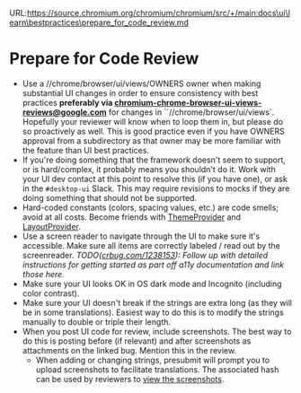 URL:https://source.chromium.org/chromium/chromium/src/+/main:docs\ui\learn\bestpractices\prepare_for_code_review.md
# Prepare for Code Review

* Use a //chrome/browser/ui/views/OWNERS owner when making substantial UI
  changes in order to ensure consistency with best practices **preferably via
  chromium-chrome-browser-ui-views-reviews@google.com** for changes in
  ``//chrome/browser/ui/views`. Hopefully your reviewer will know when to loop
  them in, but please do so proactively as well. This is good practice even if
  you have OWNERS approval from a subdirectory as that owner may be more
  familiar with the feature than UI best practices.
* If you're doing something that the framework doesn't seem to support, or is
  hard/complex, it probably means you shouldn't do it. Work with your UI dev
  contact at this point to resolve this (if you have one), or ask in the
  `#desktop-ui` Slack. This may require revisions to mocks if they are doing
  something that should not be supported.
* Hard-coded constants (colors, spacing values, etc.) are code smells; avoid at
  all costs. Become friends with
  [ThemeProvider](/ui/base/theme_provider.h) and
  [LayoutProvider](/ui/views/layout/layout_provider.h).
* Use a screen reader to navigate through the UI to make sure it's accessible.
  Make sure all items are correctly labeled / read out by the screenreader.
  *TODO([crbug.com/1238153](crbug.com/1238153)): Follow up with detailed
  instructions for getting started as part off a11y documentation and link those
  here.*
* Make sure your UI looks OK in OS dark mode and Incognito (including color
  contrast).
* Make sure your UI doesn't break if the strings are extra long (as they will be
  in some translations). Easiest way to do this is to modify the strings
  manually to double or triple their length.
* When you post UI code for review, include screenshots. The best way to do this
  is posting before (if relevant) and after screenshots as attachments on the
  linked bug. Mention this in the review.
  * When adding or changing strings, presubmit will prompt you to upload
    screenshots to facilitate translations. The associated hash can be used by
    reviewers to [view the screenshots](https://docs.google.com/document/d/1nwYWDny20icMSpLUuV_LgrlbWKrYpbXOERUIZNH636o/edit#heading=h.ndzwtb9u4qzw).
